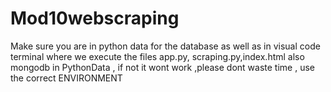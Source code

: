 # Mod10webscraping


Make sure you are in python data for the database as well as in visual code terminal where we execute the files app.py, scraping.py,index.html also mongodb in PythonData ,
if not it wont work ,please dont waste time , use the correct ENVIRONMENT 
